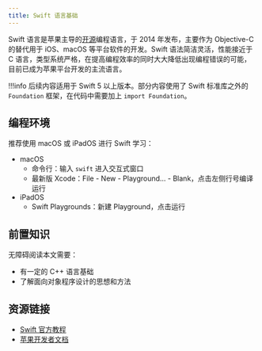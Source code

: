 ```yaml
---
title: Swift 语言基础
---
```


Swift 语言是苹果主导的[开源](https://github.com/apple/swift)编程语言，于 2014 年发布，主要作为 Objective-C 的替代用于 iOS、macOS 等平台软件的开发。Swift 语法简洁灵活，性能接近于 C 语言，类型系统严格，在提高编程效率的同时大大降低出现编程错误的可能，目前已成为苹果平台开发的主流语言。

!!!info
    后续内容适用于 Swift 5 以上版本。部分内容使用了 Swift 标准库之外的 `Foundation` 框架，在代码中需要加上 `import Foundation`。

## 编程环境

推荐使用 macOS 或 iPadOS 进行 Swift 学习：

- macOS
    - 命令行：输入 `swift` 进入交互式窗口
    - 最新版 Xcode：File - New - Playground... - Blank，点击左侧行号编译运行
- iPadOS
    - Swift Playgrounds：新建 Playground，点击运行

## 前置知识

无障碍阅读本文需要：

- 有一定的 C++ 语言基础
- 了解面向对象程序设计的思想和方法

## 资源链接

- [Swift 官方教程](https://docs.swift.org/swift-book/LanguageGuide/TheBasics.html)
- [苹果开发者文档](https://developer.apple.com/documentation/technologies)
